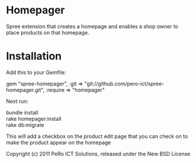 Homepager
=========

Spree extension that creates a homepage and enables a shop owner to place products on that homepage.

Installation
============

Add this to your Gemfile:

gem "spree-homepager", :git => "git://github.com/pero-ict/spree-homepager.git", :require => "homepager"  

Next run:

bundle install  
rake homepager:install  
rake db:migrate  

This will add a checkbox on the product edit page that you can check on to make the product appear on the homepage

Copyright (c) 2011 PeRo ICT Solutions, released under the New BSD License

